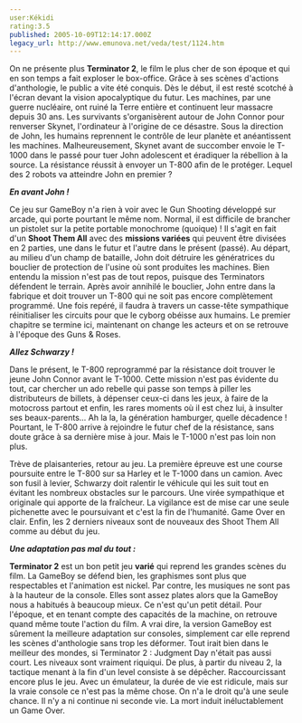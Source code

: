 ```yaml
---
user:Kékidi
rating:3.5
published: 2005-10-09T12:14:17.000Z
legacy_url: http://www.emunova.net/veda/test/1124.htm
---
```

On ne présente plus **Terminator 2**, le film le plus cher de son époque et qui en son temps a fait exploser le box-office. Grâce à ses scènes d'actions d'anthologie, le public a vite été conquis. Dès le début, il est resté scotché à l'écran devant la vision apocalyptique du futur. Les machines, par une guerre nucléaire, ont ruiné la Terre entière et continuent leur massacre depuis 30 ans. Les survivants s'organisèrent autour de John Connor pour renverser Skynet, l'ordinateur à l'origine de ce désastre. Sous la direction de John, les humains reprennent le contrôle de leur planète et anéantissent les machines. Malheureusement, Skynet avant de succomber envoie le T-1000 dans le passé pour tuer John adolescent et éradiquer la rébellion à la source. La résistance réussit à envoyer un T-800 afin de le protéger. Lequel des 2 robots va atteindre John en premier ?  

  

_**En avant John !**_  

  

Ce jeu sur GameBoy n'a rien à voir avec le Gun Shooting développé sur arcade, qui porte pourtant le même nom. Normal, il est difficile de brancher un pistolet sur la petite portable monochrome (quoique) ! Il s'agit en fait d'un **Shoot Them All** avec des **missions variées** qui peuvent être divisées en 2 parties, une dans le futur et l'autre dans le présent (passé). Au départ, au milieu d'un champ de bataille, John doit détruire les génératrices du bouclier de protection de l'usine où sont produites les machines. Bien entendu la mission n'est pas de tout repos, puisque des Terminators défendent le terrain. Après avoir annihilé le bouclier, John entre dans la fabrique et doit trouver un T-800 qui ne soit pas encore complètement programmé. Une fois repéré, il faudra à travers un casse-tête sympathique réinitialiser les circuits pour que le cyborg obéisse aux humains. Le premier chapitre se termine ici, maintenant on change les acteurs et on se retrouve à l'époque des Guns & Roses.  

  

_**Allez Schwarzy !**_  

  

Dans le présent, le T-800 reprogrammé par la résistance doit trouver le jeune John Connor avant le T-1000\. Cette mission n'est pas évidente du tout, car chercher un ado rebelle qui passe son temps à piller les distributeurs de billets, à dépenser ceux-ci dans les jeux, à faire de la motocross partout et enfin, les rares moments où il est chez lui, à insulter ses beaux-parents... Ah la la, la génération hamburger, quelle décadence ! Pourtant, le T-800 arrive à rejoindre le futur chef de la résistance, sans doute grâce à sa dernière mise à jour. Mais le T-1000 n'est pas loin non plus.  

  

Trève de plaisanteries, retour au jeu. La première épreuve est une course poursuite entre le T-800 sur sa Harley et le T-1000 dans un camion. Avec son fusil à levier, Schwarzy doit ralentir le véhicule qui les suit tout en évitant les nombreux obstacles sur le parcours. Une virée sympathique et originale qui apporte de la fraîcheur. La vigilance est de mise car une seule pichenette avec le poursuivant et c'est la fin de l'humanité. Game Over en clair. Enfin, les 2 derniers niveaux sont de nouveaux des Shoot Them All comme au début du jeu.  

  

_**Une adaptation pas mal du tout :**_  

  

**Terminator 2** est un bon petit jeu **varié** qui reprend les grandes scènes du film. La GameBoy se défend bien, les graphismes sont plus que respectables et l'animation est nickel. Par contre, les musiques ne sont pas à la hauteur de la console. Elles sont assez plates alors que la GameBoy nous a habitués à beaucoup mieux. Ce n'est qu'un petit détail. Pour l'époque, et en tenant compte des capacités de la machine, on retrouve quand même toute l'action du film. A vrai dire, la version GameBoy est sûrement la meilleure adaptation sur consoles, simplement car elle reprend les scènes d'anthologie sans trop les déformer. Tout irait bien dans le meilleur des mondes, si Terminator 2 : Judgment Day n'était pas aussi court. Les niveaux sont vraiment riquiqui. De plus, à partir du niveau 2, la tactique menant à la fin d'un level consiste à se dépêcher. Raccourcissant encore plus le jeu. Avec un émulateur, la durée de vie est ridicule, mais sur la vraie console ce n'est pas la même chose. On n'a le droit qu'à une seule chance. Il n'y a ni continue ni seconde vie. La mort induit inéluctablement un Game Over.